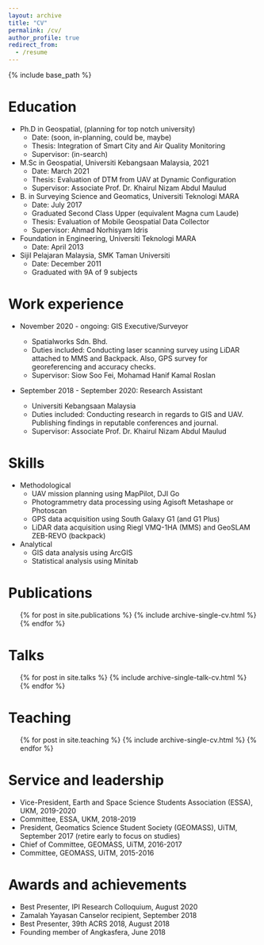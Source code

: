 ```yaml
---
layout: archive
title: "CV"
permalink: /cv/
author_profile: true
redirect_from:
  - /resume
---
```


{% include base_path %}

Education
======
* Ph.D in Geospatial, (planning for top notch university)
  * Date: (soon, in-planning, could be, maybe)
  * Thesis: Integration of Smart City and Air Quality Monitoring
  * Supervisor: (in-search)
* M.Sc in Geospatial, Universiti Kebangsaan Malaysia, 2021
  * Date: March 2021
  * Thesis: Evaluation of DTM from UAV at Dynamic Configuration 
  * Supervisor: Associate Prof. Dr. Khairul Nizam Abdul Maulud
* B. in Surveying Science and Geomatics, Universiti Teknologi MARA
  * Date: July 2017
  * Graduated Second Class Upper (equivalent Magna cum Laude)
  * Thesis: Evaluation of Mobile Geospatial Data Collector
  * Supervisor: Ahmad Norhisyam Idris 
* Foundation in Engineering, Universiti Teknologi MARA
  * Date: April 2013
* Sijil Pelajaran Malaysia, SMK Taman Universiti
  * Date: December 2011
  * Graduated with 9A of 9 subjects


Work experience
======
* November 2020 - ongoing: GIS Executive/Surveyor
  * Spatialworks Sdn. Bhd.
  * Duties included: Conducting laser scanning survey using LiDAR attached to MMS and Backpack. Also, GPS survey for georeferencing and accuracy checks.
  * Supervisor: Siow Soo Fei, Mohamad Hanif Kamal Roslan

* September 2018 - September 2020: Research Assistant
  * Universiti Kebangsaan Malaysia
  * Duties included: Conducting research in regards to GIS and UAV. Publishing findings in reputable conferences and journal.
  * Supervisor: Associate Prof. Dr. Khairul Nizam Abdul Maulud
  
Skills
======
* Methodological
  * UAV mission planning using MapPilot, DJI Go
  * Photogrammetry data processing using Agisoft Metashape or Photoscan
  * GPS data acquisition using South Galaxy G1 (and G1 Plus)
  * LiDAR data acquisition using Riegl VMQ-1HA (MMS) and GeoSLAM ZEB-REVO (backpack)
* Analytical
  * GIS data analysis using ArcGIS
  * Statistical analysis using Minitab

Publications
======
  <ul>{% for post in site.publications %}
    {% include archive-single-cv.html %}
  {% endfor %}</ul>
  
Talks
======
  <ul>{% for post in site.talks %}
    {% include archive-single-talk-cv.html %}
  {% endfor %}</ul>
  
Teaching
======
  <ul>{% for post in site.teaching %}
    {% include archive-single-cv.html %}
  {% endfor %}</ul>
  
Service and leadership
======
* Vice-President, Earth and Space Science Students Association (ESSA), UKM, 2019-2020
* Committee, ESSA, UKM, 2018-2019
* President, Geomatics Science Student Society (GEOMASS), UiTM, September 2017 (retire early to focus on studies)
* Chief of Committee, GEOMASS, UiTM, 2016-2017
* Committee, GEOMASS, UiTM, 2015-2016

Awards and achievements
======
* Best Presenter, IPI Research Colloquium, August 2020
* Zamalah Yayasan Canselor recipient, September 2018
* Best Presenter, 39th ACRS 2018, August 2018
* Founding member of Angkasfera, June 2018
